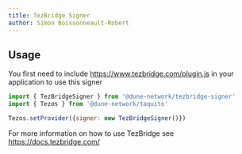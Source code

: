 ```yaml
---
title: TezBridge Signer
author: Simon Boissonneault-Robert
---
```


## Usage

You first need to include https://www.tezbridge.com/plugin.js in your application to use this signer

```js
import { TezBridgeSigner } from '@dune-network/tezbridge-signer'
import { Tezos } from '@dune-network/taquito'

Tezos.setProvider({signer: new TezBridgeSigner()})
```

For more information on how to use TezBridge see https://docs.tezbridge.com/
